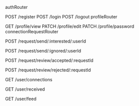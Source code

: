 authRouter

POST /register
POST /login
POST /logout
profileRouter

GET /profile/view
PATCH /profile/edit
PATCH /profile/password
connectionRequestRouter

POST /request/send/:interested/:userId

POST /request/send/:ignored/:userId

POST /request/review/accepted/:requestId

POST /request/review/rejected/:requestId

GET /user/connections

GET /user/received

GET /user/feed